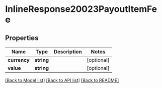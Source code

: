 # InlineResponse20023PayoutItemFee

## Properties
Name | Type | Description | Notes
------------ | ------------- | ------------- | -------------
**currency** | **string** |  | [optional] 
**value** | **string** |  | [optional] 

[[Back to Model list]](../README.md#documentation-for-models) [[Back to API list]](../README.md#documentation-for-api-endpoints) [[Back to README]](../README.md)


